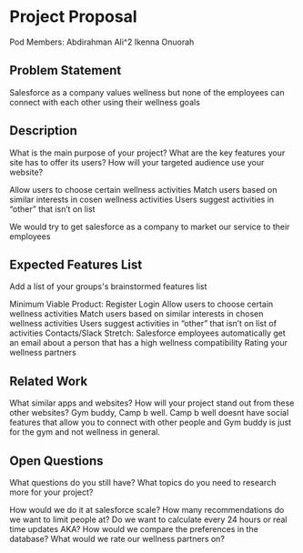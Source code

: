 # Project Proposal

Pod Members: Abdirahman Ali^2 Ikenna Onuorah

## Problem Statement

Salesforce as a company values wellness but none of the employees can connect with each other using their wellness goals

## Description

What is the main purpose of your project? What are the key features your site has to offer its users? How will your targeted audience use your website?

Allow users to choose certain wellness activities
Match users based on similar interests in cosen wellness activities
Users suggest activities in “other” that isn’t on list

We would try to get salesforce as a company to market our service to their employees

## Expected Features List

Add a list of your groups's brainstormed features list

Minimum Viable Product:
Register
Login
Allow users to choose certain wellness activities
Match users based on similar interests in chosen wellness activities
Users suggest activities in “other” that isn’t on list of activities
Contacts/Slack
Stretch:
Salesforce employees automatically get an email about a person that has a high wellness compatibility
Rating your wellness partners


## Related Work

What similar apps and websites? How will your project stand out from these other websites?
Gym buddy, Camp b well. Camp b well doesnt have social features that allow you to connect with other people and Gym buddy is just for the gym and not wellness in general.

## Open Questions

What questions do you still have? What topics do you need to research more for your project?

How would we do it at salesforce scale?
How many recommendations do we want to limit people at?
Do we want to calculate every 24 hours or real time updates AKA?
How would we compare the preferences in the database?
What would we rate our wellness partners on?

